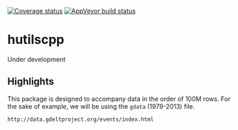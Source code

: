  [![Coverage status](https://codecov.io/gh/HughParsonage/hutilscpp/branch/master/graph/badge.svg)](https://codecov.io/github/HughParsonage/hutilscpp?branch=master)
 [![AppVeyor build status](https://ci.appveyor.com/api/projects/status/github/HughParsonage/hutilscpp?branch=master&svg=true)](https://ci.appveyor.com/project/HughParsonage/hutilscpp)

# hutilscpp

Under development

## Highlights

This package is designed to accompany data in the order of 100M rows. For the 
sake of example, we will be using the `gdata` (1979-2013) file.

```
http://data.gdeltproject.org/events/index.html
```


